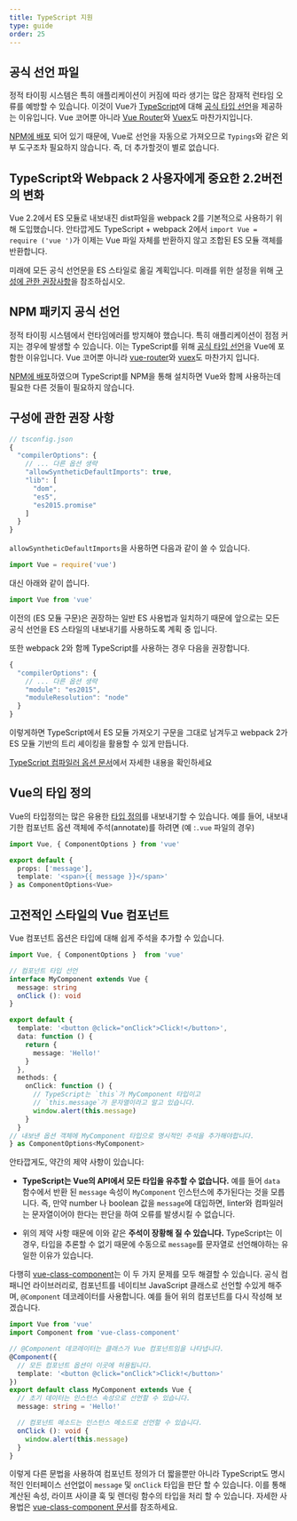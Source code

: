 ```yaml
---
title: TypeScript 지원
type: guide
order: 25
---
```


## 공식 선언 파일

정적 타이핑 시스템은 특히 애플리케이션이 커짐에 따라 생기는 많은 잠재적 런타임 오류를 예방할 수 있습니다. 이것이 Vue가 [TypeScript](https://www.typescriptlang.org/)에 대해 [공식 타입 선언](https://github.com/vuejs/vue/tree/dev/types)을 제공하는 이유입니다. Vue 코어뿐 아니라 [Vue Router](https://github.com/vuejs/vue-router/tree/dev/types)와 [Vuex](https://github.com/vuejs/vuex/tree/dev/types)도 마찬가지입니다.

[NPM에 배포](https://unpkg.com/vue/types/) 되어 있기 때문에, Vue로 선언을 자동으로 가져오므로 `Typings`와 같은 외부 도구조차 필요하지 않습니다. 즉, 더 추가할것이 별로 없습니다.
## TypeScript와 Webpack 2 사용자에게 중요한 2.2버전의 변화

Vue 2.2에서 ES 모듈로 내보내진 dist파일을 webpack 2를 기본적으로 사용하기 위해 도입했습니다. 안타깝게도 TypeScript + webpack 2에서 `import Vue = require ('vue ')`가 이제는 Vue 파일 자체를 반환하지 않고 조합된 ES 모듈 객체를 반환합니다.

미래에 모든 공식 선언문을 ES 스타일로 옮길 계획입니다. 미래를 위한 설정을 위해 [구성에 관한 권장사항](#Recommended-Configuration)을 참조하십시오.

## NPM 패키지 공식 선언

정적 타이핑 시스템에서 런타임에러를 방지해야 했습니다. 특히 애플리케이션이 점점 커지는 경우에 발생할 수 있습니다.
이는 TypeScript를 위해 [공식 타입 선언](https://github.com/vuejs/vue/tree/dev/types)을 Vue에 포함한 이유입니다. Vue 코어뿐 아니라 [vue-router](https://github.com/vuejs/vue-router/tree/dev/types)와 [vuex](https://github.com/vuejs/vuex/tree/dev/types)도 마찬가지 입니다.

[NPM에 배포](https://unpkg.com/vue/types/)하였으며 TypeScript를 NPM을 통해 설치하면 Vue와 함께 사용하는데 필요한 다른 것들이 필요하지 않습니다.

## 구성에 관한 권장 사항

``` js
// tsconfig.json
{
  "compilerOptions": {
    // ... 다른 옵션 생략
    "allowSyntheticDefaultImports": true,
    "lib": [
      "dom",
      "es5",
      "es2015.promise"
    ]
  }
}
```

`allowSyntheticDefaultImports`을 사용하면 다음과 같이 쓸 수 있습니다.

``` js
import Vue = require('vue')
```

대신 아래와 같이 씁니다.

``` js
import Vue from 'vue'
```


이전의 (ES 모듈 구문)은 권장하는 일반 ES 사용법과 일치하기 때문에 앞으로는 모든 공식 선언을 ES 스타일의 내보내기를 사용하도록 계획 중 입니다.

또한 webpack 2와 함께 TypeScript를 사용하는 경우 다음을 권장합니다.

``` js
{
  "compilerOptions": {
    // ... 다른 옵션 생략
    "module": "es2015",
    "moduleResolution": "node"
  }
}
```

이렇게하면 TypeScript에서 ES 모듈 가져오기 구문을 그대로 남겨두고 webpack 2가 ES 모듈 기반의 트리 셰이킹을 활용할 수 있게 만듭니다.

[TypeScript 컴파일러 옵션 문서](https://www.typescriptlang.org/docs/handbook/compiler-options.html)에서 자세한 내용을 확인하세요

## Vue의 타입 정의

Vue의 타입정의는 많은 유용한 [타입 정의](https://github.com/vuejs/vue/blob/dev/types/index.d.ts)를 내보내기할 수 있습니다. 예를 들어, 내보내기한 컴포넌트 옵션 객체에 주석(annotate)를 하려면 (예 :`.vue` 파일의 경우)

``` ts
import Vue, { ComponentOptions } from 'vue'

export default {
  props: ['message'],
  template: '<span>{{ message }}</span>'
} as ComponentOptions<Vue>
```

## 고전적인 스타일의 Vue 컴포넌트

Vue 컴포넌트 옵션은 타입에 대해 쉽게 주석을 추가할 수 있습니다.

``` ts
import Vue, { ComponentOptions }  from 'vue'

// 컴포넌트 타입 선언
interface MyComponent extends Vue {
  message: string
  onClick (): void
}

export default {
  template: '<button @click="onClick">Click!</button>',
  data: function () {
    return {
      message: 'Hello!'
    }
  },
  methods: {
    onClick: function () {
      // TypeScript는 `this`가 MyComponent 타입이고
      // `this.message`가 문자열이라고 알고 있습니다.
      window.alert(this.message)
    }
  }
// 내보낸 옵션 객체에 MyComponent 타입으로 명시적인 주석을 추가해야합니다.
} as ComponentOptions<MyComponent>
```

안타깝게도, 약간의 제약 사항이 있습니다:

- __TypeScript는 Vue의 API에서 모든 타입을 유추할 수 없습니다.__ 예를 들어 `data` 함수에서 반환 된 `message` 속성이 `MyComponent` 인스턴스에 추가된다는 것을 모릅니다. 즉, 만약 number 나 boolean 값을 `message`에 대입하면, linter와 컴파일러는 문자열이어야 한다는 판단을 하여 오류를 발생시킬 수 없습니다.

- 위의 제약 사항 때문에 이와 같은 __주석이 장황해 질 수 있습니다.__ TypeScript는 이 경우, 타입을 추론할 수 없기 때문에 수동으로 `message`를 문자열로 선언해야하는 유일한 이유가 있습니다.

다행히 [vue-class-component](https://github.com/vuejs/vue-class-component)는 이 두 가지 문제를 모두 해결할 수 있습니다. 공식 컴패니언 라이브러리로, 컴포넌트를 네이티브 JavaScript 클래스로 선언할 수있게 해주며, `@Component` 데코레이터를 사용합니다. 예를 들어 위의 컴포넌트를 다시 작성해 보겠습니다.

``` ts
import Vue from 'vue'
import Component from 'vue-class-component'

// @Component 데코레이터는 클래스가 Vue 컴포넌트임을 나타냅니다.
@Component({
  // 모든 컴포넌트 옵션이 이곳에 허용됩니다.
  template: '<button @click="onClick">Click!</button>'
})
export default class MyComponent extends Vue {
  // 초기 데이터는 인스턴스 속성으로 선언할 수 있습니다.
  message: string = 'Hello!'

  // 컴포넌트 메소드는 인스턴스 메소드로 선언할 수 있습니다.
  onClick (): void {
    window.alert(this.message)
  }
}
```

이렇게 다른 문법을 사용하여 컴포넌트 정의가 더 짧을뿐만 아니라 TypeScript도 명시적인 인터페이스 선언없이 `message` 및 `onClick` 타입을 판단 할 수 있습니다. 이를 통해 계산된 속성, 라이프 사이클 훅 및 렌더링 함수의 타입을 처리 할 수 있습니다. 자세한 사용법은 [vue-class-component 문서](https://github.com/vuejs/vue-class-component#vue-class-component)를 참조하세요.
